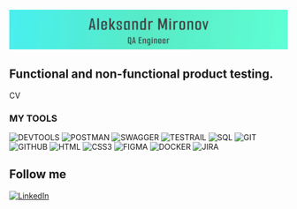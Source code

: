 [![Header](https://github.com/Wiva-Cox/Wiva-Cox/blob/main/assets/banner.svg)](https://github.com/Wiva-Cox)

## Functional and non-functional product testing.

CV

### MY TOOLS

![DEVTOOLS](https://img.shields.io/badge/-DEVTOOLS-090909?style=for-the-badge&logo=google&logocolor=0CEBEB)
![POSTMAN](https://img.shields.io/badge/-POSTMAN-090909?style=for-the-badge&logo=postman&logocolor=0CEBEB)
![SWAGGER](https://img.shields.io/badge/-SWAGGER-090909?style=for-the-badge&logo=swagger&logocolor=0CEBEB)
![TESTRAIL](https://img.shields.io/badge/-testrail-090909?style=for-the-badge&logo=testrail&logocolor=65C179)
![SQL](https://img.shields.io/badge/-SQL-090909?style=for-the-badge&logo=mysql&logocolor=0CEBEB)
![GIT](https://img.shields.io/badge/-GIT-090909?style=for-the-badge&logo=git&logocolor=F24E1E)
![GITHUB](https://img.shields.io/badge/-GITHUB-090909?style=for-the-badge&logo=github&logocolor=F24E1E)
![HTML](https://img.shields.io/badge/-html5-090909?style=for-the-badge&logo=html5&logocolor=#E34F26)
![CSS3](https://img.shields.io/badge/-CSS3-090909?style=for-the-badge&logo=css3&logocolor=#1572B6)
![FIGMA](https://img.shields.io/badge/-Figma-090909?style=for-the-badge&logo=figma&logocolor=F24E1E)
![DOCKER](https://img.shields.io/badge/-DOCKER-090909?style=for-the-badge&logo=DOCKER&logocolor=F24E1E)
![JIRA](https://img.shields.io/badge/-JIRA-090909?style=for-the-badge&logo=jirasoftware&logocolor=F24E1E)

## Follow me

[![LinkedIn](https://img.shields.io/badge/-LinkedIn-090909?style=for-the-badge&logo=linkedin)](https://www.linkedin.com/in/alksmironov)
